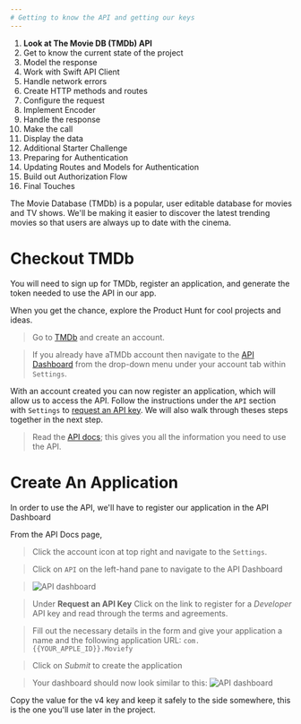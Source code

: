 ```yaml
---
# Getting to know the API and getting our keys
---
```


1. **Look at The Movie DB (TMDb) API**
1. Get to know the current state of the project
1. Model the response
1. Work with Swift API Client
1. Handle network errors
1. Create HTTP methods and routes
1. Configure the request
1. Implement Encoder
1. Handle the response
1. Make the call
1. Display the data 
1. Additional Starter Challenge
1. Preparing for Authentication
1. Updating Routes and Models for Authentication
1. Build out Authorization Flow
1. Final Touches

The Movie Database (TMDb) is a popular, user editable database for movies and TV shows. We'll be making it easier to discover the latest trending movies so that users are always up to date with the cinema. 

# Checkout TMDb

You will need to sign up for TMDb, register an application, and generate the token needed to use the API in our app.

When you get the chance, explore the Product Hunt for cool projects and ideas.

> Go to [TMDb](https://www.themoviedb.org/) and create an account.

> If you already have aTMDb account then navigate to the [API Dashboard](https://www.themoviedb.org/settings/api) from the drop-down menu under your account tab within `Settings`. 

With an account created you can now register an application, which will allow us to access the API. Follow the instructions under the `API` section with `Settings` to [request an API key](https://www.themoviedb.org/settings/api/request). We will also walk through theses steps together in the next step.


> Read the [API docs](https://developers.themoviedb.org/3); this gives you all the information you need to use the API.

# Create An Application

In order to use the API, we'll have to register our application in the API Dashboard

From the API Docs page,

> Click the account icon at top right and navigate to the `Settings`.

> Click on `API` on the left-hand pane to navigate to the API Dashboard

> ![API dashboard](assets/00_firstAPIScreen.png)

> Under **Request an API Key** Click on the link to register for a _Developer_ API key and read through the terms and agreements. 


> Fill out the necessary details in the form and give your application a name and the following application URL:
> `com.{{YOUR_APPLE_ID}}.Moviefy`

> Click on _Submit_ to create the application 


> Your dashboard should now look similar to this:
> ![API dashboard](assets/02_APIScreen.png)

 Copy the value for the v4 key and keep it safely to the side somewhere, this is the one you'll use later in the project.
